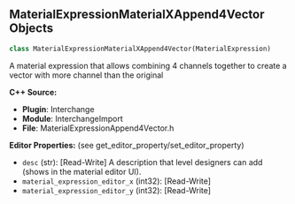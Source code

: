 ## MaterialExpressionMaterialXAppend4Vector Objects

```python
class MaterialExpressionMaterialXAppend4Vector(MaterialExpression)
```

A material expression that allows combining 4 channels together to create a vector with more channel than the original

**C++ Source:**

- **Plugin**: Interchange
- **Module**: InterchangeImport
- **File**: MaterialExpressionAppend4Vector.h

**Editor Properties:** (see get_editor_property/set_editor_property)

- ``desc`` (str):  [Read-Write] A description that level designers can add (shows in the material editor UI).
- ``material_expression_editor_x`` (int32):  [Read-Write]
- ``material_expression_editor_y`` (int32):  [Read-Write]

<a id="unreal.MaterialExpressionAppend4Vector"></a>